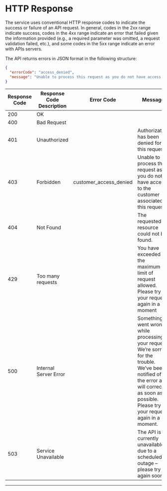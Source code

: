 # HTTP Response 

The service uses conventional HTTP response codes to indicate the success or failure of an API request. In general, codes in the 2xx range indicate success, codes in the 4xx range indicate an error that failed given the information provided (e.g., a required parameter was omitted, a request validation failed, etc.), and some codes in the 5xx range indicate an error with APIs servers.

The API returns errors in JSON format in the following structure:


```json
{
  "errorCode": "access_denied",
  "message": "Unable to process this request as you do not have access to the customer associated to this request."
}
```




|  **Response Code**  |  **Response Code Description**  |  **Error Code**  |  **Message**  | 
|  --- |  --- |  --- |  --- | 
| 200 | OK |  |  | 
| 400 | Bad Request |  |  | 
| 401 | Unauthorized |  | Authorization has been denied for this request | 
| 403 | Forbidden | customer_access_denied | Unable to process this request as you do not have access to the customer associated to this request | 
| 404 | Not Found |  | The requested resource could not be found. | 
| 429 | Too many requests |  | You have exceeded the maximum limit of request allowed. Please try your request again in a moment | 
| 500 | Internal Server Error |  | Something went wrong while processing your request. We’re sorry for the trouble. We’ve been notified of the error and will correct it as soon as possible. Please try your request again in a moment. | 
| 503 | Service Unavailable |  | The API is currently unavailable due to a scheduled outage – please try again soon | 



*****

